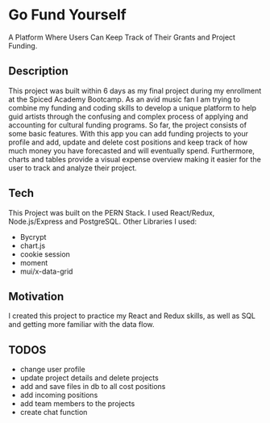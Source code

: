 # Go Fund Yourself
A Platform Where Users Can Keep Track of Their Grants and Project Funding.

## Description
This project was built within 6 days as my final project during my enrollment at the Spiced Academy Bootcamp. As an avid music fan I am trying to combine my funding and coding skills to develop a unique platform to help guid artists through the confusing and complex process of applying and accounting for cultural funding programs. 
So far, the project consists of some basic features. With this app you can add funding projects to your profile and add, update and delete cost positions and keep track of how much money you have forecasted and will eventually spend. Furthermore, charts and tables provide a visual expense overview making it easier for the user to track and analyze their project. 

## Tech
This Project was built on the PERN Stack. I used React/Redux, Node.js/Express and PostgreSQL.
Other Libraries I used:
- Bycrypt
- chart.js
- cookie session
- moment
- mui/x-data-grid

## Motivation
I created this project to practice my React and Redux skills, as well as SQL and getting more familiar with the data flow.

## TODOS
- change user profile
- update project details and delete projects
- add and save files in db to all cost positions
- add incoming positions
- add team members to the projects
- create chat function
